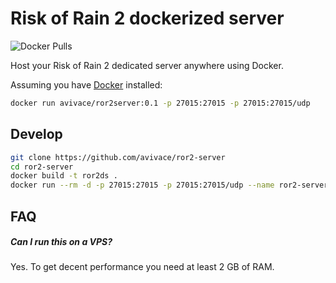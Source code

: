 # Risk of Rain 2 dockerized server

![Docker Pulls](https://img.shields.io/docker/pulls/avivace/ror2server?style=flat-square)

Host your Risk of Rain 2 dedicated server anywhere using Docker.

Assuming you have [Docker](https://docs.docker.com/get-docker/) installed:

```bash
docker run avivace/ror2server:0.1 -p 27015:27015 -p 27015:27015/udp
```

## Develop

```bash
git clone https://github.com/avivace/ror2-server
cd ror2-server
docker build -t ror2ds .
docker run --rm -d -p 27015:27015 -p 27015:27015/udp --name ror2-server ror2ds
```

## FAQ

##### Can I run this on a VPS?

Yes. To get decent performance you need at least 2 GB of RAM.
